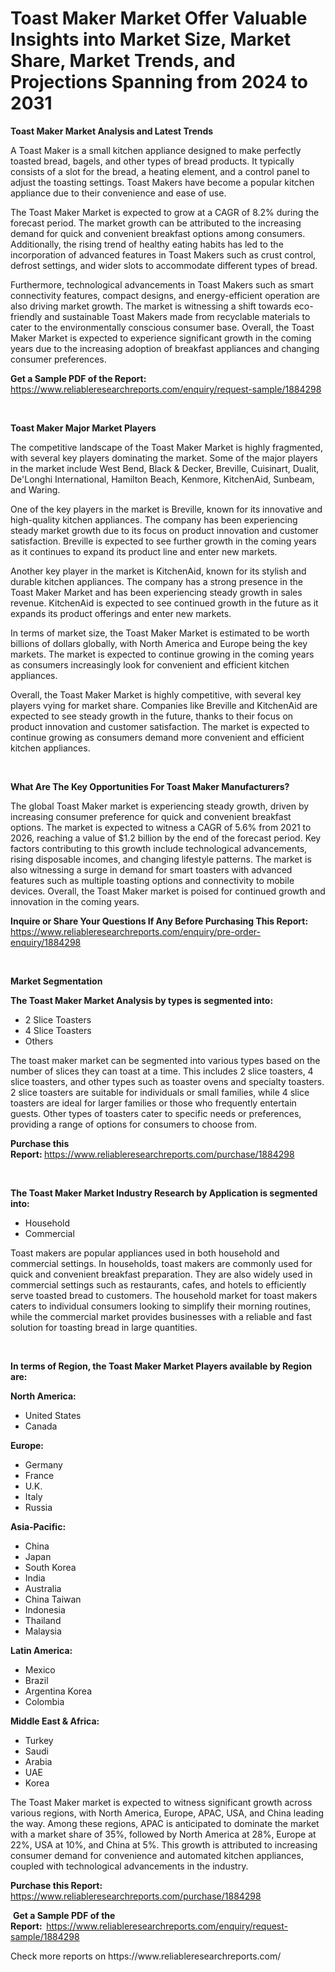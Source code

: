 <p><h1>Toast Maker Market Offer Valuable Insights into Market Size, Market Share, Market Trends, and Projections Spanning from 2024 to 2031</h1></p><p><strong>Toast Maker Market Analysis and Latest Trends</strong></p>
<p><p>A Toast Maker is a small kitchen appliance designed to make perfectly toasted bread, bagels, and other types of bread products. It typically consists of a slot for the bread, a heating element, and a control panel to adjust the toasting settings. Toast Makers have become a popular kitchen appliance due to their convenience and ease of use.</p><p>The Toast Maker Market is expected to grow at a CAGR of 8.2% during the forecast period. The market growth can be attributed to the increasing demand for quick and convenient breakfast options among consumers. Additionally, the rising trend of healthy eating habits has led to the incorporation of advanced features in Toast Makers such as crust control, defrost settings, and wider slots to accommodate different types of bread.</p><p>Furthermore, technological advancements in Toast Makers such as smart connectivity features, compact designs, and energy-efficient operation are also driving market growth. The market is witnessing a shift towards eco-friendly and sustainable Toast Makers made from recyclable materials to cater to the environmentally conscious consumer base. Overall, the Toast Maker Market is expected to experience significant growth in the coming years due to the increasing adoption of breakfast appliances and changing consumer preferences.</p></p>
<p><strong>Get a Sample PDF of the Report:&nbsp;</strong> <a href="https://www.reliableresearchreports.com/enquiry/request-sample/1884298">https://www.reliableresearchreports.com/enquiry/request-sample/1884298</a></p>
<p>&nbsp;</p>
<p><strong>Toast Maker Major Market Players</strong></p>
<p><p>The competitive landscape of the Toast Maker Market is highly fragmented, with several key players dominating the market. Some of the major players in the market include West Bend, Black & Decker, Breville, Cuisinart, Dualit, De'Longhi International, Hamilton Beach, Kenmore, KitchenAid, Sunbeam, and Waring.</p><p>One of the key players in the market is Breville, known for its innovative and high-quality kitchen appliances. The company has been experiencing steady market growth due to its focus on product innovation and customer satisfaction. Breville is expected to see further growth in the coming years as it continues to expand its product line and enter new markets.</p><p>Another key player in the market is KitchenAid, known for its stylish and durable kitchen appliances. The company has a strong presence in the Toast Maker Market and has been experiencing steady growth in sales revenue. KitchenAid is expected to see continued growth in the future as it expands its product offerings and enter new markets.</p><p>In terms of market size, the Toast Maker Market is estimated to be worth billions of dollars globally, with North America and Europe being the key markets. The market is expected to continue growing in the coming years as consumers increasingly look for convenient and efficient kitchen appliances.</p><p>Overall, the Toast Maker Market is highly competitive, with several key players vying for market share. Companies like Breville and KitchenAid are expected to see steady growth in the future, thanks to their focus on product innovation and customer satisfaction. The market is expected to continue growing as consumers demand more convenient and efficient kitchen appliances.</p></p>
<p>&nbsp;</p>
<p><strong>What Are The Key Opportunities For Toast Maker Manufacturers?</strong></p>
<p><p>The global Toast Maker market is experiencing steady growth, driven by increasing consumer preference for quick and convenient breakfast options. The market is expected to witness a CAGR of 5.6% from 2021 to 2026, reaching a value of $1.2 billion by the end of the forecast period. Key factors contributing to this growth include technological advancements, rising disposable incomes, and changing lifestyle patterns. The market is also witnessing a surge in demand for smart toasters with advanced features such as multiple toasting options and connectivity to mobile devices. Overall, the Toast Maker market is poised for continued growth and innovation in the coming years.</p></p>
<p><strong>Inquire or Share Your Questions If Any Before Purchasing This Report:</strong> <a href="https://www.reliableresearchreports.com/enquiry/pre-order-enquiry/1884298">https://www.reliableresearchreports.com/enquiry/pre-order-enquiry/1884298</a></p>
<p>&nbsp;</p>
<p><strong>Market Segmentation</strong></p>
<p><strong>The Toast Maker Market Analysis by types is segmented into:</strong></p>
<p><ul><li>2 Slice Toasters</li><li>4 Slice Toasters</li><li>Others</li></ul></p>
<p><p>The toast maker market can be segmented into various types based on the number of slices they can toast at a time. This includes 2 slice toasters, 4 slice toasters, and other types such as toaster ovens and specialty toasters. 2 slice toasters are suitable for individuals or small families, while 4 slice toasters are ideal for larger families or those who frequently entertain guests. Other types of toasters cater to specific needs or preferences, providing a range of options for consumers to choose from.</p></p>
<p><strong>Purchase this Report:&nbsp;</strong><a href="https://www.reliableresearchreports.com/purchase/1884298">https://www.reliableresearchreports.com/purchase/1884298</a></p>
<p>&nbsp;</p>
<p><strong>The Toast Maker Market Industry Research by Application is segmented into:</strong></p>
<p><ul><li>Household</li><li>Commercial</li></ul></p>
<p><p>Toast makers are popular appliances used in both household and commercial settings. In households, toast makers are commonly used for quick and convenient breakfast preparation. They are also widely used in commercial settings such as restaurants, cafes, and hotels to efficiently serve toasted bread to customers. The household market for toast makers caters to individual consumers looking to simplify their morning routines, while the commercial market provides businesses with a reliable and fast solution for toasting bread in large quantities.</p></p>
<p>&nbsp;</p>
<p><strong>In terms of Region, the Toast Maker Market Players available by Region are:</strong></p>
<p>
    <p> <strong> North America: </strong>
        <ul>
            <li>United States</li>
            <li>Canada</li>
        </ul>
        </p> 
    <p> <strong> Europe: </strong>
        <ul>
            <li>Germany</li>
            <li>France</li>
            <li>U.K.</li>
            <li>Italy</li>
            <li>Russia</li>
        </ul>
        </p> 
    <p> <strong> Asia-Pacific: </strong>
        <ul>
            <li>China</li>
            <li>Japan</li>
            <li>South Korea</li>
            <li>India</li>
            <li>Australia</li>
            <li>China Taiwan</li>
            <li>Indonesia</li>
            <li>Thailand</li>
            <li>Malaysia</li>
        </ul>
        </p> 
    <p> <strong> Latin America: </strong>
        <ul>
            <li>Mexico</li>
            <li>Brazil</li>
            <li>Argentina Korea</li>
            <li>Colombia</li>
        </ul>
        </p> 
    <p> <strong> Middle East & Africa: </strong>
        <ul>
            <li>Turkey</li>
            <li>Saudi</li>
            <li>Arabia</li>
            <li>UAE</li>
            <li>Korea</li>
        </ul>
    </p>
    </p>
<p><p>The Toast Maker market is expected to witness significant growth across various regions, with North America, Europe, APAC, USA, and China leading the way. Among these regions, APAC is anticipated to dominate the market with a market share of 35%, followed by North America at 28%, Europe at 22%, USA at 10%, and China at 5%. This growth is attributed to increasing consumer demand for convenience and automated kitchen appliances, coupled with technological advancements in the industry.</p></p>
<p><strong>Purchase this Report: </strong><a href="https://www.reliableresearchreports.com/purchase/1884298">https://www.reliableresearchreports.com/purchase/1884298</a></p>
<p>&nbsp;<strong>Get a Sample PDF of the Report:&nbsp;&nbsp;</strong><a href="https://www.reliableresearchreports.com/enquiry/request-sample/1884298">https://www.reliableresearchreports.com/enquiry/request-sample/1884298</a></p>
<p><strong></strong></p>
<p>Check more reports on https://www.reliableresearchreports.com/</p>
